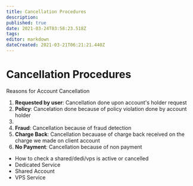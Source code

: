 ```yaml
---
title: Cancellation Procedures
description: 
published: true
date: 2021-03-24T03:58:23.518Z
tags: 
editor: markdown
dateCreated: 2021-03-21T06:21:21.440Z
---
```


# Cancellation Procedures

Reasons for Account Cancellation

1. **Requested by user**: Cancellation done upon account's holder request
1. **Policy**: Cancelation done because of policy violation done by account holder
1. 
1. **Fraud**: Cancellation because of fraud detection
1. **Charge Back**: Cancellation becauase of charge back received on the charge we made on client account
1. **No Payment**: Cancellation because of non payment


- How to check a shared/dedi/vps is active or cancelled
- Dedicated Service
- Shared Account
- VPS Service